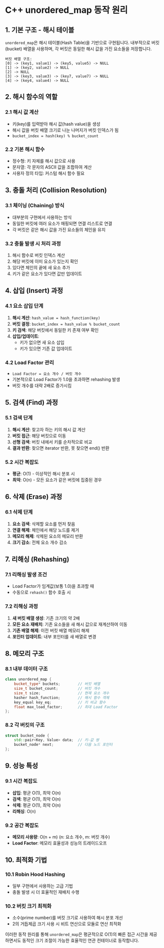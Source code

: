 # C++ unordered_map 동작 원리

## 1. 기본 구조 - 해시 테이블

`unordered_map`은 해시 테이블(Hash Table)을 기반으로 구현됩니다. 내부적으로 버킷(bucket) 배열을 사용하며, 각 버킷은 동일한 해시 값을 가진 요소들을 저장합니다.

```
버킷 배열 구조:
[0] -> (key1, value1) -> (key5, value5) -> NULL
[1] -> (key2, value2) -> NULL
[2] -> NULL
[3] -> (key3, value3) -> (key7, value7) -> NULL
[4] -> (key4, value4) -> NULL
```

## 2. 해시 함수의 역할

### 2.1 해시 값 계산
- 키(key)를 입력받아 해시 값(hash value)을 생성
- 해시 값을 버킷 배열 크기로 나눈 나머지가 버킷 인덱스가 됨
- `bucket_index = hash(key) % bucket_count`

### 2.2 기본 해시 함수
- 정수형: 키 자체를 해시 값으로 사용
- 문자열: 각 문자의 ASCII 값을 조합하여 계산
- 사용자 정의 타입: 커스텀 해시 함수 필요

## 3. 충돌 처리 (Collision Resolution)

### 3.1 체이닝 (Chaining) 방식
- 대부분의 구현에서 사용하는 방식
- 동일한 버킷에 여러 요소가 매핑되면 연결 리스트로 연결
- 각 버킷은 같은 해시 값을 가진 요소들의 체인을 유지

### 3.2 충돌 발생 시 처리 과정
1. 해시 함수로 버킷 인덱스 계산
2. 해당 버킷에 이미 요소가 있는지 확인
3. 있다면 체인의 끝에 새 요소 추가
4. 키가 같은 요소가 있다면 값만 업데이트

## 4. 삽입 (Insert) 과정

### 4.1 요소 삽입 단계
1. **해시 계산**: `hash_value = hash_function(key)`
2. **버킷 결정**: `bucket_index = hash_value % bucket_count`
3. **키 검색**: 해당 버킷에서 동일한 키 존재 여부 확인
4. **삽입/업데이트**: 
   - 키가 없으면 새 요소 삽입
   - 키가 있으면 기존 값 업데이트

### 4.2 Load Factor 관리
- `Load Factor = 요소 개수 / 버킷 개수`
- 기본적으로 Load Factor가 1.0을 초과하면 rehashing 발생
- 버킷 개수를 대략 2배로 증가시킴

## 5. 검색 (Find) 과정

### 5.1 검색 단계
1. **해시 계산**: 찾고자 하는 키의 해시 값 계산
2. **버킷 접근**: 해당 버킷으로 이동
3. **선형 검색**: 버킷 내에서 키를 순차적으로 비교
4. **결과 반환**: 찾으면 iterator 반환, 못 찾으면 end() 반환

### 5.2 시간 복잡도
- **평균**: O(1) - 이상적인 해시 분포 시
- **최악**: O(n) - 모든 요소가 같은 버킷에 집중된 경우

## 6. 삭제 (Erase) 과정

### 6.1 삭제 단계
1. **요소 검색**: 삭제할 요소를 먼저 찾음
2. **연결 해제**: 체인에서 해당 노드를 제거
3. **메모리 해제**: 삭제된 요소의 메모리 반환
4. **크기 감소**: 전체 요소 개수 감소

## 7. 리해싱 (Rehashing)

### 7.1 리해싱 발생 조건
- Load Factor가 임계값(보통 1.0)을 초과할 때
- 수동으로 `rehash()` 함수 호출 시

### 7.2 리해싱 과정
1. **새 버킷 배열 생성**: 기존 크기의 약 2배
2. **모든 요소 재배치**: 기존 요소들을 새 해시 값으로 재계산하여 이동
3. **기존 배열 해제**: 이전 버킷 배열 메모리 해제
4. **포인터 업데이트**: 내부 포인터를 새 배열로 변경

## 8. 메모리 구조

### 8.1 내부 데이터 구조
```cpp
class unordered_map {
    bucket_type* buckets;        // 버킷 배열
    size_t bucket_count;         // 버킷 개수
    size_t size;                 // 현재 요소 개수
    hasher hash_function;        // 해시 함수 객체
    key_equal key_eq;            // 키 비교 함수
    float max_load_factor;       // 최대 Load Factor
};
```

### 8.2 각 버킷의 구조
```cpp
struct bucket_node {
    std::pair<Key, Value> data;  // 키-값 쌍
    bucket_node* next;           // 다음 노드 포인터
};
```

## 9. 성능 특성

### 9.1 시간 복잡도
- **삽입**: 평균 O(1), 최악 O(n)
- **검색**: 평균 O(1), 최악 O(n)
- **삭제**: 평균 O(1), 최악 O(n)
- **리해싱**: O(n)

### 9.2 공간 복잡도
- **메모리 사용량**: O(n + m) (n: 요소 개수, m: 버킷 개수)
- **Load Factor**: 메모리 효율성과 성능의 트레이드오프

## 10. 최적화 기법

### 10.1 Robin Hood Hashing
- 일부 구현에서 사용하는 고급 기법
- 충돌 발생 시 더 효율적인 재배치 수행

### 10.2 버킷 크기 최적화
- 소수(prime number)를 버킷 크기로 사용하여 해시 분포 개선
- 2의 거듭제곱 크기 사용 시 비트 연산으로 모듈로 연산 최적화

이러한 동작 원리를 통해 `unordered_map`은 평균적으로 O(1)의 빠른 접근 시간을 제공하면서도 동적인 크기 조절이 가능한 효율적인 연관 컨테이너로 동작합니다.
